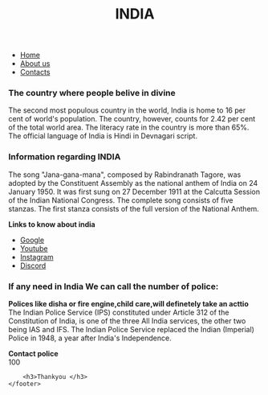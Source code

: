 <!DOCTYPE html>
<html lang="en">
<head>
    <meta charset="UTF-8">
    <meta name="viewport" content="width=device-width, initial-scale=1.0">
    <title>Assignment 9</title>
</head>
<body>
    <header><h1>INDIA</h1></header>
   <div><nav>
        <ul>
            <li><a href="#home">Home</a></li>
            <li><a href="#about">About us</a></li>
            <li><a href="#contacts">Contacts</a></li>
        </ul>
    </nav></div>
    <div>
        <section id="home">
            <h3>The country where people belive in divine</h3>
            <p>The second most populous country in the world, India is home to 16 per cent of world's population. The country, however, counts for 2.42 per cent of the total world area. The literacy rate in the country is more than 65%. The official language of India is Hindi in Devnagari script.</p>
        </section>
    </div>
    <section id="about">
    <div>
        <h3>Information regarding INDIA</h3>
        <article>The song "Jana-gana-mana", composed by Rabindranath Tagore, was adopted by the Constituent Assembly as the national anthem of India on 24 January 1950. It was first sung on 27 December 1911 at the Calcutta Session of the Indian National Congress. The complete song consists of five stanzas. The first stanza consists of the full version of the National Anthem.</article>
    </div>
    <aside>
        <p><b>Links to know about india</b></p>
           <ul>
            <li><a href="https://www.google.co.in/">Google</a></li>
            <li><a href="https://www.youtube.com/">Youtube</a></li>
            <li><a href="https://www.instagram.com/">Instagram</a></li>
            <li><a href="https://discord.gg/B4XMvCFYRd">Discord</a></li></ul> 
    </aside>
    </section>
    <footer id="contacts">
        <h3>If any need in India We can call the number of police:</h3>
        <p><b>
            Polices like disha or fire engine,child care,will definetely take an acttio</b><br>
           The Indian Police Service (IPS) constituted under Article 312 of the Constitution of India, is one of the three All India services, the other two being IAS and IFS. The Indian Police Service replaced the Indian (Imperial) Police in 1948, a year after India's Independence.</p>
            <b>Contact police</b><br>
            100<br>

        <h3>Thankyou </h3>
    </footer>
</body>
</html>
